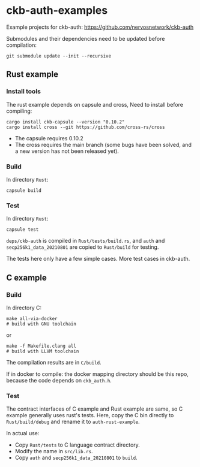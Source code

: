 # ckb-auth-examples
Example projects for ckb-auth: https://github.com/nervosnetwork/ckb-auth


Submodules and their dependencies need to be updated before compilation:
```shell
git submodule update --init --recursive
```

## Rust example

### Install tools
The rust example depends on capsule and cross, Need to install before compiling:

```shell
cargo install ckb-capsule --version "0.10.2"
cargo install cross --git https://github.com/cross-rs/cross
```
* The capsule requires 0.10.2
* The cross requires the main branch (some bugs have been solved, and a new version has not been released yet).

### Build
In directory `Rust`:

```shell
capsule build
```

### Test
In directory `Rust`:

```shell
capsule test
```

`deps/ckb-auth` is compiled in `Rust/tests/build.rs`, and `auth` and `secp256k1_data_20210801` are copied to `Rust/build` for testing.

The tests here only have a few simple cases. More test cases in ckb-auth.


## C example

### Build
In directory C:
```shell
make all-via-docker
# build with GNU toolchain
```

or

```shell
make -f Makefile.clang all
# build with LLVM toolchain
```

The compilation results are in `C/build`. 

If in docker to compile: the docker mapping directory should be this repo, because the code depends on `ckb_auth.h`.


### Test
The contract interfaces of C example and Rust example are same, so C example generally uses rust's tests.
Here, copy the C bin directly to `Rust/build/debug` and rename it to `auth-rust-example`. 

In actual use:
* Copy `Rust/tests` to C language contract directory.
* Modify the name in `src/lib.rs`.
* Copy `auth` and `secp256k1_data_20210801` to `build`.
